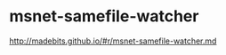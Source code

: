 msnet-samefile-watcher
======================

http://madebits.github.io/#r/msnet-samefile-watcher.md
